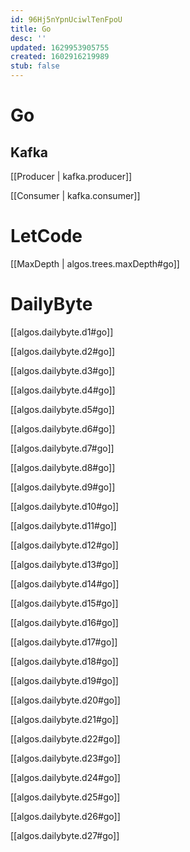 ```yaml
---
id: 96Hj5nYpnUciwlTenFpoU
title: Go
desc: ''
updated: 1629953905755
created: 1602916219989
stub: false
---
```


# Go

## Kafka

[[Producer | kafka.producer]]


[[Consumer | kafka.consumer]]

# LetCode
[[MaxDepth |  algos.trees.maxDepth#go]]


# DailyByte

[[algos.dailybyte.d1#go]]

[[algos.dailybyte.d2#go]]

[[algos.dailybyte.d3#go]]

[[algos.dailybyte.d4#go]]

[[algos.dailybyte.d5#go]]

[[algos.dailybyte.d6#go]]

[[algos.dailybyte.d7#go]]

[[algos.dailybyte.d8#go]]

[[algos.dailybyte.d9#go]]

[[algos.dailybyte.d10#go]]

[[algos.dailybyte.d11#go]]

[[algos.dailybyte.d12#go]]

[[algos.dailybyte.d13#go]]

[[algos.dailybyte.d14#go]]

[[algos.dailybyte.d15#go]]

[[algos.dailybyte.d16#go]]

[[algos.dailybyte.d17#go]]

[[algos.dailybyte.d18#go]]

[[algos.dailybyte.d19#go]]

[[algos.dailybyte.d20#go]]

[[algos.dailybyte.d21#go]]

[[algos.dailybyte.d22#go]]

[[algos.dailybyte.d23#go]]

[[algos.dailybyte.d24#go]]

[[algos.dailybyte.d25#go]]

[[algos.dailybyte.d26#go]]

[[algos.dailybyte.d27#go]]
